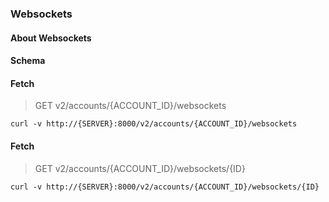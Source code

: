 ### Websockets

#### About Websockets

#### Schema



#### Fetch

> GET v2/accounts/{ACCOUNT_ID}/websockets

```curl
curl -v http://{SERVER}:8000/v2/accounts/{ACCOUNT_ID}/websockets
```

#### Fetch

> GET v2/accounts/{ACCOUNT_ID}/websockets/{ID}

```curl
curl -v http://{SERVER}:8000/v2/accounts/{ACCOUNT_ID}/websockets/{ID}
```

